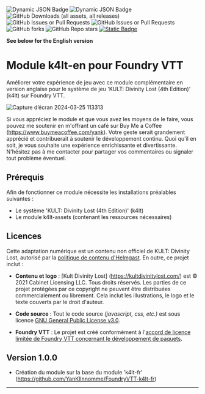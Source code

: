 ![Dynamic JSON Badge](https://img.shields.io/badge/dynamic/json?url=https%3A%2F%2Fraw.githubusercontent.com%2FYanKlInnomme%2FFoundryVTT-k4lt-en%2Fmaster%2Fmodule.json&query=%24.compatibility.verified&label=foundry%20vtt&color=%23ee9b3a) ![Dynamic JSON Badge](https://img.shields.io/badge/dynamic/json?url=https%3A%2F%2Fraw.githubusercontent.com%2FYanKlInnomme%2FFoundryVTT-k4lt-en%2Fmaster%2Fmodule.json&query=%24.version&label=version&color=%230f2f2b) ![GitHub Downloads (all assets, all releases)](https://img.shields.io/github/downloads/YanKlInnomme/FoundryVTT-k4lt-en/total) ![GitHub Issues or Pull Requests](https://img.shields.io/github/issues-raw/YanKlInnomme/FoundryVTT-k4lt-en) ![GitHub Issues or Pull Requests](https://img.shields.io/github/issues-closed-raw/YanKlInnomme/FoundryVTT-k4lt-en) ![GitHub forks](https://img.shields.io/github/forks/YanKlInnomme/FoundryVTT-k4lt-en) ![GitHub Repo stars](https://img.shields.io/github/stars/YanKlInnomme/FoundryVTT-k4lt-en) [![Static Badge](https://img.shields.io/badge/buy_me_a_coffee-FFDD00?logo=Buy%20Me%20A%20Coffee&logoColor=black)](https://www.buymeacoffee.com/yank)

**See below for the English version**

# Module k4lt-en pour Foundry VTT
Améliorer votre expérience de jeu avec ce module complémentaire en version anglaise pour le système de jeu 'KULT: Divinity Lost (4th Edition)' (k4lt) sur Foundry VTT.

![Capture d’écran 2024-03-25 113313](https://github.com/YanKlInnomme/FoundryVTT-k4lt-en/assets/100078854/3486d953-22e3-42ec-a28f-c38d3b23fce1)

Si vous appréciez le module et que vous avez les moyens de le faire, vous pouvez me soutenir en m'offrant un café sur Buy Me a Coffee (https://www.buymeacoffee.com/yank). Votre geste serait grandement apprécié et contribuerait à soutenir le développement continu. Quoi qu'il en soit, je vous souhaite une expérience enrichissante et divertissante. N'hésitez pas à me contacter pour partager vos commentaires ou signaler tout problème éventuel.

## Prérequis

Afin de fonctionner ce module nécessite les installations préalables suivantes :
 * Le système 'KULT: Divinity Lost (4th Edition)' (k4lt)
 * Le module k4lt-assets (contenant les ressources nécessaires)

## Licences

Cette adaptation numérique est un contenu non officiel de KULT: Divinity Lost, autorisé par la [politique de contenu d'Helmgast](https://helmgast.se/en/meta/fan-content-policy). En outre, ce projet inclut :

- **Contenu et logo** : [Kult Divinity Lost] (https://kultdivinitylost.com/) est © 2021 Cabinet Licensing LLC. Tous droits réservés. Les parties de ce projet protégées par ce copyright ne peuvent être distribuées commercialement ou librement. Cela inclut les illustrations, le logo et le texte couverts par le droit d'auteur.

- **Code source** : Tout le code source _(javascript, css, etc.)_ est sous licence [GNU General Public License v3.0](https://www.gnu.org/licenses/gpl-3.0.en.html).

- **Foundry VTT** : Le projet est créé conformément à l'[accord de licence limitée de Foundry VTT concernant le développement de paquets](https://foundryvtt.com/article/license/).

## Version 1.0.0
 * Création du module sur la base du module 'k4lt-fr' (https://github.com/YanKlInnomme/FoundryVTT-k4lt-fr)

---------------------------------------------------------------------
